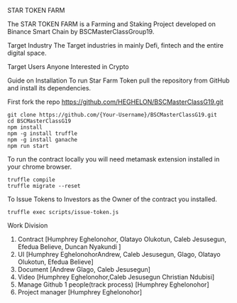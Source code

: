 STAR TOKEN FARM

The STAR TOKEN FARM is a Farming and Staking Project developed on Binance Smart Chain by BSCMasterClassGroup19. 


Target Industry
The Target industries in mainly Defi, fintech and the entire digital space. 

Target Users
Anyone Interested in Crypto

Guide on Installation
To run Star Farm Token pull the repository from GitHub and install its dependencies.

First fork the repo https://github.com/HEGHELON/BSCMasterClassG19.git
```
git clone https://github.com/{Your-Username}/BSCMasterClassG19.git
cd BSCMasterClassG19
npm install
npm -g install truffle
npm -g install ganache
npm run start
```
To run the contract locally you will need metamask extension installed in your chrome browser.
```
truffle compile
truffle migrate --reset
```
To Issue Tokens to Investors as the Owner of the contract you installed.

`truffle exec scripts/issue-token.js`

Work Division

1. Contract  [Humphrey Eghelonohor, Olatayo Olukotun, Caleb Jesusegun, Efedua Believe, Duncan Nyakundi ]
2. UI  [Humphrey EghelonohorAndrew, Caleb Jesusegun, Glago, Olatayo Olukotun, Efedua Believe]
3. Document [Andrew Glago, Caleb Jesusegun]
4. Video  [Humphrey Eghelonohor,Caleb Jesusegun Christian Ndubisi]
5. Manage Github 1 people(track process) [Humphrey Eghelonohor]
6. Project manager  [Humphrey Eghelonohor]

